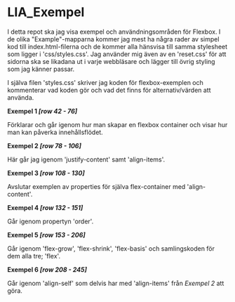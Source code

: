 # LIA_Exempel
I detta repot ska jag visa exempel och användningsområden för Flexbox.
I de olika "Example"-mapparna kommer jag mest ha några rader av simpel kod till index.html-filerna och de kommer alla hänsvisa till samma stylesheet som ligger i 'css/styles.css'.
Jag använder mig även av en 'reset.css' för att sidorna ska se likadana ut i varje webbläsare och lägger till övrig styling som jag känner passar.

I själva filen 'styles.css' skriver jag koden för flexbox-exemplen och kommenterar vad koden gör och vad det finns för alternativ/värden att använda.

**Exempel 1 _[row 42 - 76]_**

Förklarar och går igenom hur man skapar en flexbox container och visar hur man kan påverka innehållsflödet.

**Exempel 2 _[row 78 - 106]_**

Här går jag igenom 'justify-content' samt 'align-items'.

**Exempel 3 _[row 108 - 130]_**

Avslutar exemplen av properties för själva flex-container med 'align-content'.

**Exempel 4 _[row 132 - 151]_**

Går igenom propertyn 'order'.

**Exempel 5 _[row 153 - 206]_**

Går igenom 'flex-grow', 'flex-shrink', 'flex-basis' och samlingskoden för dem alla tre; 'flex'.

**Exempel 6 _[row 208 - 245]_**

Går igenom 'align-self' som delvis har med 'align-items' från *Exempel 2* att göra.
